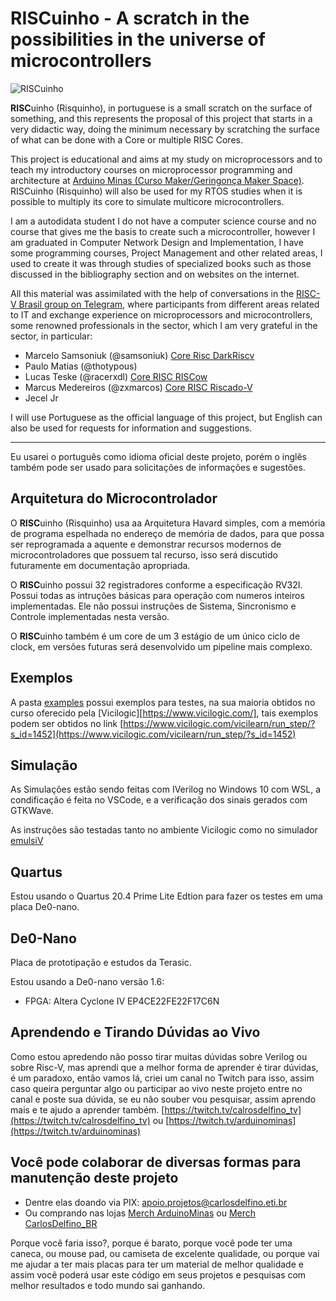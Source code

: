**RISC**uinho - A scratch in the possibilities in the universe of microcontrollers
=====================================

![RISCuinho](images/logos/RISCuinho-Logo.png)

**RISC**uinho (Risquinho), in portuguese is a small scratch on the surface of something, and this represents the proposal of this project that starts in a very didactic way, doing the minimum necessary by scratching the surface of what can be done with a Core or multiple RISC Cores.

This project is educational and aims at my study on microprocessors and to teach my introductory courses on microprocessor programming and architecture at [Arduino Minas (Curso Maker/Geringonça Maker Space)](https://facebook.com/CursoMaker). RISCuinho (Risquinho) will also be used for my RTOS studies when it is possible to multiply its core to simulate multicore microcontrollers.

I am a autodidata student I do not have a computer science course and no course that gives me the basis to create such a microcontroller, however I am graduated in Computer Network Design and Implementation, I have some programming courses, Project Management and other related areas, I used to create it was through studies of specialized books such as those discussed in the bibliography section and on websites on the internet.

All this material was assimilated with the help of conversations in the [RISC-V Brasil group on Telegram](https://t.me/riscvbr), where participants from different areas related to IT and exchange experience on microprocessors and microcontrollers, some renowned professionals in the sector, which I am very grateful in the sector, in particular:

 * Marcelo Samsoniuk (@samsoniuk) [Core Risc DarkRiscv](https://github.com/darklive/darkriscv) 
 * Paulo Matias (@thotypous) 
 * Lucas Teske (@racerxdl) [Core RISC RISCow](https://github.com/racerxdl/riskow)
 * Marcus Medereiros (@zxmarcos) [Core RISC Riscado-V](https://github.com/zxmarcos/riscado-v)
 * Jecel Jr

I will use Portuguese as the official language of this project, but English can also be used for requests for information and suggestions.

---

Eu usarei o português como idioma oficial deste projeto, porém o inglês também pode ser usado para solicitações de informações e sugestões.

## Arquitetura do Microcontrolador

O **RISC**uinho (Risquinho) usa aa Arquitetura Havard simples, com a memória de programa espelhada no endereço de memória de dados, para que possa ser reprogramada a aquente e demonstrar recursos modernos de microcontroladores que possuem tal recurso, isso será discutido futuramente em documentação apropriada.

O **RISC**uinho possui 32 registradores conforme a especificação RV32I. Possui todas as intruções básicas para operação com numeros inteiros implementadas. Ele não possui instruções de Sistema, Sincronismo e Controle implementadas nesta versão.

O **RISC**uinho também é um core de um 3 estágio de um único ciclo de clock, em versões futuras será desenvolvido um pipeline mais complexo.

## Exemplos

A pasta [examples](./examples) possui exemplos para testes, na sua maioria obtidos no curso oferecido pela [Vicilogic][https://www.vicilogic.com/], tais exemplos podem ser obtidos no link [https://www.vicilogic.com/vicilearn/run_step/?s_id=1452](https://www.vicilogic.com/vicilearn/run_step/?s_id=1452)

## Simulação

As Simulações estão sendo feitas com IVerilog no Windows 10 com WSL, a condificação é feita no VSCode, e a verificação dos sinais gerados com GTKWave.

As instruções são testadas tanto no ambiente Vicilogic como no simulador [emulsiV](https://carlosdelfino.eti.br/emulsiV)

## Quartus

Estou usando o Quartus 20.4 Prime Lite Edtion para fazer os testes em uma placa De0-nano.

## De0-Nano

Placa de prototipação e estudos da Terasic.

Estou usando a De0-nano versão 1.6:

 * FPGA: Altera Cyclone IV EP4CE22FE22F17C6N

## Aprendendo e Tirando Dúvidas ao Vivo

Como estou apredendo não posso tirar muitas dúvidas sobre Verilog ou sobre Risc-V, mas aprendi que a melhor forma de aprender é tirar dúvidas, é um paradoxo, então vamos lá, criei um canal no Twitch para isso, assim caso queira perguntar algo ou participar ao vivo neste projeto entre no canal e poste sua dúvida, se eu não souber vou pesquisar, assim aprendo mais e te ajudo a aprender também. [https://twitch.tv/calrosdelfino_tv](https://twitch.tv/calrosdelfino_tv) ou [https://twitch.tv/arduinominas](https://twitch.tv/arduinominas)

## Você pode colaborar de diversas formas para manutenção deste projeto

* Dentre elas doando via PIX: apoio.projetos@carlosdelfino.eti.br
* Ou comprando nas lojas [Merch ArduinoMinas](https://merch.streamelements.com/ArduinoMinas) ou [Merch CarlosDelfino_BR](https://merch.streamelements.com/carlosdelfino_br)

Porque você faria isso?, porque é barato, porque você pode ter uma caneca, ou mouse pad, ou camiseta de excelente qualidade, ou porque vai me ajudar a ter mais placas para ter um material de melhor qualidade e assim você poderá usar este código em seus projetos e pesquisas com melhor resultados e todo mundo sai ganhando.
